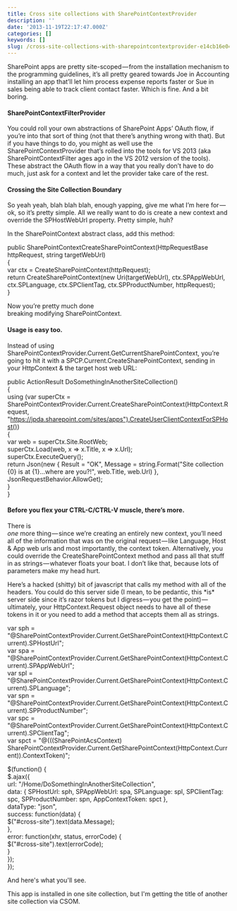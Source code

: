 ```yaml
---
title: Cross site collections with SharePointContextProvider
description: ''
date: '2013-11-19T22:17:47.000Z'
categories: []
keywords: []
slug: /cross-site-collections-with-sharepointcontextprovider-e14cb16e04e
---
```


SharePoint apps are pretty site-scoped — from the installation mechanism to the programming guidelines, it’s all pretty geared towards Joe in Accounting installing an app that’ll let him process expense reports faster or Sue in sales being able to track client contact faster. Which is fine. And a bit boring.

#### SharePointContextFilterProvider

You could roll your own abstractions of SharePoint Apps’ OAuth flow, if you’re into that sort of thing (not that there’s anything wrong with that). But if you have things to do, you might as well use the SharePointContextProvider that’s rolled into the tools for VS 2013 (aka SharePointContextFilter ages ago in the VS 2012 version of the tools). These abstract the OAuth flow in a way that you really don’t have to do much, just ask for a context and let the provider take care of the rest.

#### Crossing the Site Collection Boundary

So yeah yeah, blah blah blah, enough yapping, give me what I’m here for — ok, so it’s pretty simple. All we really want to do is create a new context and override the SPHostWebUrl property. Pretty simple, huh?

In the SharePointContext abstract class, add this method:

public SharePointContextCreateSharePointContext(HttpRequestBase httpRequest, string targetWebUrl)  
{  
 var ctx = CreateSharePointContext(httpRequest);  
 return CreateSharePointContext(new Uri(targetWebUrl), ctx.SPAppWebUrl, ctx.SPLanguage, ctx.SPClientTag, ctx.SPProductNumber, httpRequest);  
}

Now you’re pretty much done  
breaking modifying SharePointContext.

#### Usage is easy too.

Instead of using SharePointContextProvider.Current.GetCurrentSharePointContext, you’re going to hit it with a SPCP.Current.CreateSharePointContext, sending in your HttpContext & the target host web URL:

public ActionResult DoSomethingInAnotherSiteCollection()  
{  
  using (var superCtx = SharePointContextProvider.Current.CreateSharePointContext(HttpContext.Request, "https://jpda.sharepoint.com/sites/apps").CreateUserClientContextForSPHost())  
  {  
    var web = superCtx.Site.RootWeb;  
    superCtx.Load(web, x => x.Title, x => x.Url);  
    superCtx.ExecuteQuery();  
    return Json(new { Result = "OK", Message = string.Format("Site collection {0} is at {1}...where are you?!", web.Title, web.Url) }, JsonRequestBehavior.AllowGet);  
  }  
}

#### Before you flex your CTRL-C/CTRL-V muscle, there’s more.

There is  
_one_ more thing — since we’re creating an entirely new context, you’ll need all of the information that was on the original request — like Language, Host & App web urls and most importantly, the context token. Alternatively, you could override the CreateSharePointContext method and pass all that stuff in as strings — whatever floats your boat. I don’t like that, because lots of parameters make my head hurt.

Here’s a hacked (shitty) bit of javascript that calls my method with all of the headers. You could do this server side (I mean, to be pedantic, this \*is\* server side since it’s razor tokens but I digress — you get the point) — ultimately, your HttpContext.Request object needs to have all of these tokens in it or you need to add a method that accepts them all as strings.

var sph = "@SharePointContextProvider.Current.GetSharePointContext(HttpContext.Current).SPHostUrl";  
var spa = "@SharePointContextProvider.Current.GetSharePointContext(HttpContext.Current).SPAppWebUrl";  
var spl = "@SharePointContextProvider.Current.GetSharePointContext(HttpContext.Current).SPLanguage";  
var spn = "@SharePointContextProvider.Current.GetSharePointContext(HttpContext.Current).SPProductNumber";  
var spc = "@SharePointContextProvider.Current.GetSharePointContext(HttpContext.Current).SPClientTag";  
var spct = "@(((SharePointAcsContext) SharePointContextProvider.Current.GetSharePointContext(HttpContext.Current)).ContextToken)";

$(function() {  
  $.ajax({  
    url: "/Home/DoSomethingInAnotherSiteCollection",  
    data: { SPHostUrl: sph, SPAppWebUrl: spa, SPLanguage: spl, SPClientTag: spc, SPProductNumber: spn, AppContextToken: spct },  
    dataType: "json",  
    success: function(data) {  
      $("#cross-site").text(data.Message);  
    },  
    error: function(xhr, status, errorCode) {  
      $("#cross-site").text(errorCode);  
    }  
});  
});

And here's what you'll see.

This app is installed in one site collection, but I'm getting the title of another site collection via CSOM.